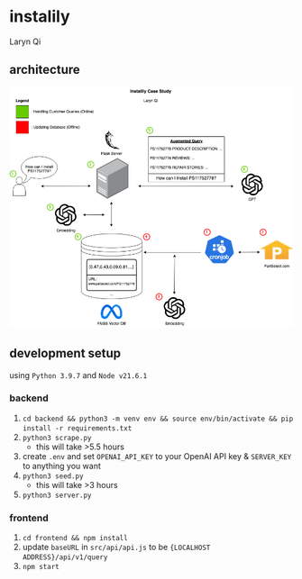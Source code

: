 # instalily
Laryn Qi

## architecture
![diagram](img/diagram.png)

## development setup

using `Python 3.9.7` and `Node v21.6.1`

### backend
1. `cd backend && python3 -m venv env && source env/bin/activate && pip install -r requirements.txt`
2. `python3 scrape.py`
    - this will take >5.5 hours
3. create `.env` and set `OPENAI_API_KEY` to your OpenAI API key & `SERVER_KEY` to anything you want
4. `python3 seed.py`
    - this will take >3 hours
5. `python3 server.py`

### frontend
1. `cd frontend && npm install`
2. update `baseURL` in `src/api/api.js` to be `{LOCALHOST ADDRESS}/api/v1/query`
3. `npm start`
